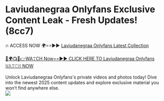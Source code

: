 # Laviudanegraa Onlyfans Exclusive Content Leak - Fresh Updates! (8cc7)

🔥 ACCESS NOW 🌍==►► <a href="https://tinyurl.com/kvy9nzfs" rel="nofollow">Laviudanegraa Onlyfans Latest Collection</a>
<br><br>
[🔴🌍📺📱👉WA𝚃CH Now==►► CLICK HERE TO Laviudanegraa Onlyfans 𝚆𝙰𝚃𝙲𝙷 NOW](https://tinyurl.com/kvy9nzfs)
<br><br>
Unlock Laviudanegraa Onlyfans's private videos and photos today! Dive into the newest 2025 content updates and explore exclusive material you won’t find anywhere else.
<br>
<a href="https://tinyurl.com/kvy9nzfs" rel="nofollow" data-target="animated-image.originalLink"><img src="https://camo.githubusercontent.com/8a4f000d20f83aca3bf7ec5f350d767afa0574a8a352519fd8cfa583a6f93a33/68747470733a2f2f692e696d6775722e636f6d2f644a486b345a712e676966" data-canonical-src="https://i.imgur.com/dJHk4Zq.gif" style="max-width: 100%; display: inline-block;" data-target="animated-image.originalImage"></a>
<br>
